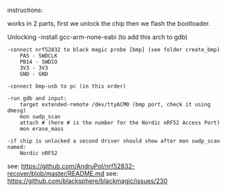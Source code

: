 instructions:

works in 2 parts, first we unlock the chip then we flash the bootloader.

Unlocking
    -install gcc-arm-none-eabi (to add this arch to gdb)
    
    -connect nrf52832 to black magic probe [bmp] (see folder create_bmp)
        PA5 - SWDCLK
        PB14 - SWDIO
        3V3 - 3V3
        GND - GND
        
    -connect bmp-usb to pc (in this order)
    
    -run gdb and input:
        target extended-remote /dev/ttyACM0 (bmp port, check it using dmesg)
        mon swdp_scan
        attach # (here # is the number for the Nordic nRF52 Access Port)
        mon erase_mass
    
    -if chip is unlocked a second driver should show after mon swdp_scan named:
        Nordic nRF52

see: https://github.com/AndruPol/nrf52832-recover/blob/master/README.md
see: https://github.com/blacksphere/blackmagic/issues/230
